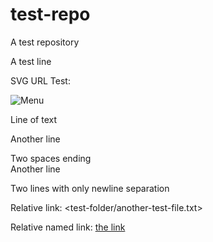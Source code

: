 # test-repo

A test repository

A test line

SVG URL Test:

![Menu](https://cerebraldatabank.neocities.org/media/cdb-icons.svg#menu)

Line of text

Another line

Two spaces ending  
Another line

Two lines with
only newline separation

Relative link: <test-folder/another-test-file.txt>

Relative named link: [the link](test-folder/another-test-file.txt)
